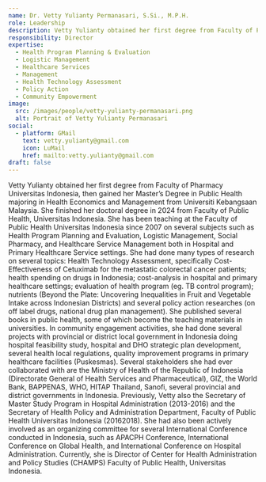 ```yaml
---
name: Dr. Vetty Yulianty Permanasari, S.Si., M.P.H.
role: Leadership
description: Vetty Yulianty obtained her first degree from Faculty of Pharmacy Universitas Indonesia, then gained her Master’s Degree in Public Health majoring in Health Economics and Management from Universiti Kebangsaan Malaysia. She finished her doctoral degree in 2024 from Faculty of Public Health, Universitas Indonesia.
responsibility: Director
expertise:
  - Health Program Planning & Evaluation
  - Logistic Management
  - Healthcare Services
  - Management
  - Health Technology Assessment
  - Policy Action
  - Community Empowerment
image:
  src: /images/people/vetty-yulianty-permanasari.png
  alt: Portrait of Vetty Yulianty Permanasari
social:
  - platform: GMail
    text: vetty.yulianty@gmail.com
    icon: LuMail
    href: mailto:vetty.yulianty@gmail.com
draft: false
---
```


Vetty Yulianty obtained her first degree from Faculty of Pharmacy Universitas Indonesia, then gained her Master’s Degree in Public Health majoring in Health Economics and Management from Universiti Kebangsaan Malaysia. She finished her doctoral degree in 2024 from Faculty of Public Health, Universitas Indonesia. She has been teaching at the Faculty of Public Health Universitas Indonesia since 2007 on several subjects such as Health Program Planning and Evaluation, Logistic Management, Social Pharmacy, and Healthcare Service Management both in Hospital and Primary Healthcare Service settings. She had done many types of research on several topics: Health Technology Assessment, specifically Cost-Effectiveness of Cetuximab for the metastatic colorectal cancer patients; health spending on drugs in Indonesia; cost-analysis in hospital and primary healthcare settings; evaluation of health program (eg. TB control program); nutrients (Beyond the Plate: Uncovering Inequalities in Fruit and Vegetable Intake across Indonesian Districts) and several policy action researches (on off label drugs, national drug plan management). She published several books in public health, some of which become the teaching materials in universities. In community engagement activities, she had done several projects with provincial or district local government in Indonesia doing hospital feasibility study, hospital and DHO strategic plan development, several health local regulations, quality improvement programs in primary healthcare facilities (Puskesmas). Several stakeholders she had ever collaborated with are the Ministry of Health of the Republic of Indonesia (Directorate General of Health Services and Pharmaceutical), GIZ, the World Bank, BAPPENAS, WHO, HITAP Thailand, Sanofi, several provincial and district governments in Indonesia. Previously, Vetty also the Secretary of Master Study Program in Hospital Administration (2013-2016) and the Secretary of Health Policy and Administration Department, Faculty of Public Health Universitas Indonesia (20162018). She had also been actively involved as an organizing committee for several International Conference conducted in Indonesia, such as APACPH Conference, International Conference on Global Health, and International Conference on Hospital Administration. Currently, she is Director of Center for Health Administration and Policy Studies (CHAMPS) Faculty of Public Health, Universitas Indonesia.
